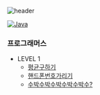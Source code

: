 ![header](https://capsule-render.vercel.app/api?&height=260&color=auto&text=알고리즘문제풀이&animation=fadeIn&fontColor=000000)

[![Java](https://img.shields.io/badge/Java-007396?style=flat-square&logo=Java&logoColor=white)](#)

### 프로그래머스
- LEVEL 1
  - [평균구하기](src/Solution.java)
  - [핸드폰번호가리기](src/PhoneMaskingSolution.java)
  - [수박수박수박수박수박수?](src/RepeatWordSolution.java)